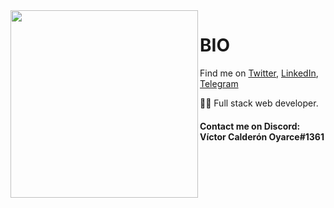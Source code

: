 <img align='left' src='https://raw.githubusercontent.com/vcalderonoyarce/vcalderonoyarce/master/images/anno_.gif' width='300"'>
  
# BIO

Find me on [Twitter](https://twitter.com/vcalderonoyarce), [LinkedIn](https://www.linkedin.com/in/v%C3%ADctor-manuel-calder%C3%B3n-oyarce-5a444978/), [Telegram](https://t.me/vcalderonoyarce)

👨‍💻 Full stack web developer.

#### Contact me on Discord: Víctor Calderón Oyarce#1361

<!--
**vcalderonoyarce/vcalderonoyarce** is a ✨ _special_ ✨ repository because its `README.md` (this file) appears on your GitHub profile.

Here are some ideas to get you started:

- 🔭 I’m currently working on ...
- 🌱 I’m currently learning ...
- 👯 I’m looking to collaborate on ...
- 🤔 I’m looking for help with ...
- 💬 Ask me about ...
- 📫 How to reach me: ...
- 😄 Pronouns: ...
- ⚡ Fun fact: ...
-->
